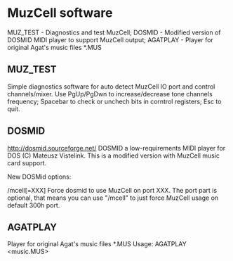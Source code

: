 # MuzCell software

MUZ_TEST - Diagnostics and test MuzCell;
DOSMID - Modified version of DOSMID MIDI player to support MuzCell output;
AGATPLAY - Player for original Agat's music files *.MUS

## MUZ_TEST

Simple diagnostics software for auto detect MuzCell IO port and control channels/mixer.
Use PgUp/PgDwn to increase/decrease tone channels frequency;
Spacebar to check or unchech bits in corntrol registers;
Esc to quit.

## DOSMID

http://dosmid.sourceforge.net/
DOSMID a low-requirements MIDI player for DOS (C) Mateusz Vistelink. 
This is a modified version with MuzCell music card support.

New DOSMid options:

 /mcell[=XXX]  Force dosmid to use MuzCell on port XXX.  The port part 
is optional, that means you can use "/mcell" to just force MuzCell 
usage on default 300h port.

## AGATPLAY

Player for original Agat's music files *.MUS
Usage: AGATPLAY <music.MUS>